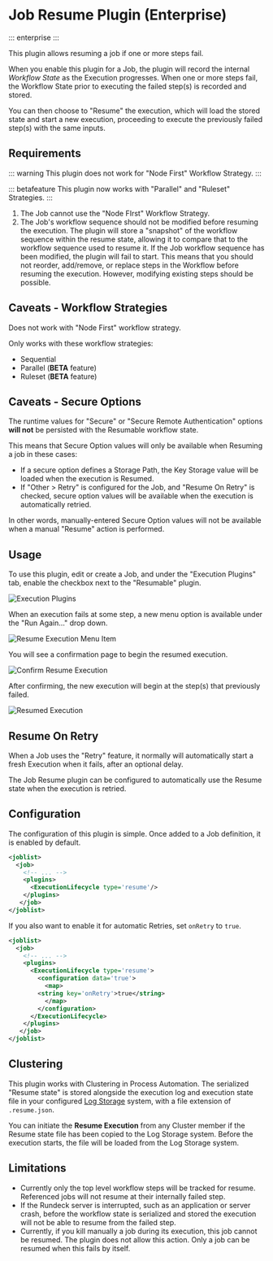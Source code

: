 # Job Resume Plugin (Enterprise)
::: enterprise
:::

This plugin allows resuming a job if one or more steps fail.

When you enable this plugin for a Job, the plugin will record the internal *Workflow State*
as the Execution progresses.  When one or more steps fail, the Workflow State prior to executing the failed step(s) is
recorded and stored.

You can then choose to "Resume" the execution, which will load the stored state and start a new execution, proceeding to execute the previously failed step(s) with the same inputs.

## Requirements

::: warning
This plugin does not work for "Node First" Workflow Strategy.
:::


::: betafeature
This plugin now works with "Parallel" and "Ruleset" Strategies.
:::


1. The Job cannot use the "Node FIrst" Workflow Strategy.
2. The Job's workflow sequence should not be modified before resuming the execution. The plugin will store a "snapshot" of the workflow sequence within the resume state, allowing it to compare that to the workflow sequence used to resume it. If the Job workflow sequence has been modified, the plugin will fail to start. This means that you should not reorder, add/remove, or replace steps in the Workflow before resuming the execution.  However, modifying existing steps should be possible.

## Caveats - Workflow Strategies

Does not work with "Node First" workflow strategy.

Only works with these workflow strategies:

* Sequential
* Parallel (**BETA** feature)
* Ruleset (**BETA** feature)

## Caveats - Secure Options

The runtime values for "Secure" or "Secure Remote Authentication" options **will not** be 
persisted with the Resumable workflow state.  

This means that Secure Option values will only be available when Resuming a job in these cases:

* If a secure option defines a Storage Path, the Key Storage value will be loaded when the execution is Resumed.
* If "Other > Retry" is configured for the Job, and "Resume On Retry" is checked, secure option values will be available when the execution is automatically retried.

In other words, manually-entered Secure Option values will not be available when a manual "Resume" action is performed.  


## Usage

To use this plugin, edit or create a Job, and under the "Execution Plugins" tab, enable the checkbox next to the "Resumable" plugin.

![Execution Plugins](~@assets/img/figure-job-resume-edit-job-execution-plugins.png)

When an execution fails at some step, a new menu option is available under the "Run Again…" drop down.

![Resume Execution Menu Item](~@assets/img/figure-job-resume-resume-execution-menuitem.png)

You will see a confirmation page to begin the resumed execution.

![Confirm Resume Execution](~@assets/img/figure-job-resume-confirm-resume.png)

After confirming, the new execution will begin at the step(s) that previously failed.

![Resumed Execution](~@assets/img/figure-job-resume-resumed-execution.png)

## Resume On Retry

When a Job uses the "Retry" feature, it normally will automatically start a fresh Execution when it fails, after an optional delay.

The Job Resume plugin can be configured to automatically use the Resume state when the execution is retried.

## Configuration

The configuration of this plugin is simple. Once added to a Job definition, it is enabled by default.  

```xml
<joblist>
  <job>
  	<!-- ... -->
    <plugins>
      <ExecutionLifecycle type='resume'/>
    </plugins>
   </job>
</joblist>
```

If you also want to enable it for automatic Retries, set `onRetry` to `true`.

```xml
<joblist>
  <job>
  	<!-- ... -->
	<plugins>
	  <ExecutionLifecycle type='resume'>
	    <configuration data='true'>
	      <map>
		<string key='onRetry'>true</string>
	      </map>
	    </configuration>
	  </ExecutionLifecycle>
	</plugins>
   </job>
</joblist>
```

## Clustering

This plugin works with Clustering in Process Automation.  The serialized "Resume state" is stored alongside the execution log and execution state file in
your configured [Log Storage](/administration/cluster/logstore/index.md) system, with a file extension of `.resume.json`.

You can initiate the **Resume Execution** from any Cluster member if the Resume state file has been copied to the Log Storage system.  Before the execution starts, the
file will be loaded from the Log Storage system.

## Limitations

- Currently only the top level workflow steps will be tracked for resume. Referenced jobs will not
resume at their internally failed step.
- If the Rundeck server is interrupted, such as an application or server crash, before the workflow state
is serialized and stored the execution will not be able to resume from the failed step.
- Currently, if you kill manually a job during its execution, this job cannot be resumed. The plugin does not allow this action. Only a job can be resumed when this fails by itself.
